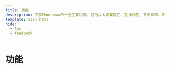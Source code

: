 ```yaml
---
title: 功能
description: 了解Moonbeam的一些主要功能，包括以太坊兼容性、互操作性、共识框架、质押、治理等。
template: main.html
hide:
  - toc
  - feedback
---
```


<h1 class='subsection-title'>功能</h1>
<div class='subsection-wrapper'></div>